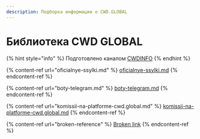 ```yaml
---
description: Подборка информации о CWD.GLOBAL
---
```


# Библиотека CWD GLOBAL

{% hint style="info" %}
Подготовлено каналом [CWDINFO](https://cwdinfo.t.me)
{% endhint %}

{% content-ref url="oficialnye-ssylki.md" %}
[oficialnye-ssylki.md](oficialnye-ssylki.md)
{% endcontent-ref %}

{% content-ref url="boty-telegram.md" %}
[boty-telegram.md](boty-telegram.md)
{% endcontent-ref %}

{% content-ref url="komissii-na-platforme-cwd.global.md" %}
[komissii-na-platforme-cwd.global.md](komissii-na-platforme-cwd.global.md)
{% endcontent-ref %}

{% content-ref url="broken-reference" %}
[Broken link](broken-reference)
{% endcontent-ref %}
